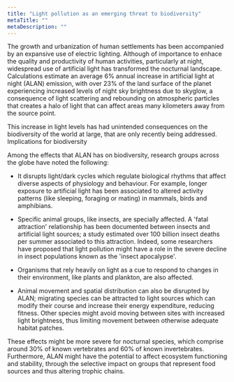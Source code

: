 ```yaml
---
title: "Light pollution as an emerging threat to biodiversity"
metaTitle: ""
metaDescription: ""
---
```


The growth and urbanization of human settlements has been accompanied by an expansive use of electric lighting. Although of importance to enhace the quality and productivity of human activities, particularly at night, widespread use of artificial light has transformed the nocturnal landscape. Calculations estimate an average 6% annual increase in artificial light at night (ALAN) emission, with over 23% of the land surface of the planet experiencing increased levels of night sky brightness due to skyglow, a consequence of light scattering and rebounding on atmospheric particles that creates a halo of light that can affect areas many kilometers away from the source point.

This increase in light levels has had unintended consequences on the biodiversity of the world at large, that are only recently being addressed.
Implications for biodiversity

Among the effects that ALAN has on biodiversity, research groups across the globe have noted the following:

* It disrupts light/dark cycles which regulate biological rhythms that affect diverse aspects of physiology and behaviour. For example, longer exposure to artificial light has been associated to altered activity patterns (like sleeping, foraging or mating) in mammals, birds and amphibians.

* Specific animal groups, like insects, are specially affected. A 'fatal attraction' relationship has been documented between insects and artificial light sources; a study estimated over 100 billion insect deaths per summer associated to this attraction. Indeed, some researchers have proposed that light pollution might have a role in the severe decline in insect populations known as the 'insect apocalypse'.

* Organisms that rely heavily on light as a cue to respond to changes in their environment, like plants and plankton, are also affected.

* Animal movement and spatial distribution can also be disrupted by ALAN; migrating species can be attracted to light sources which can modify their course and increase their energy expenditure, reducing fitness. Other species might avoid moving between sites with increased light brightness, thus limiting movement between otherwise adequate habitat patches.

These effects might be more severe for nocturnal species, which comprise around 30% of known vertebrates and 60% of known invertebrates. Furthermore, ALAN might have the potential to affect ecosystem functioning and stability, through the selective impact on groups that represent food sources and thus altering trophic chains.


<!-- ```javascript
- const data = ['1','2'];
+ const data = [1,2];
``` -->
